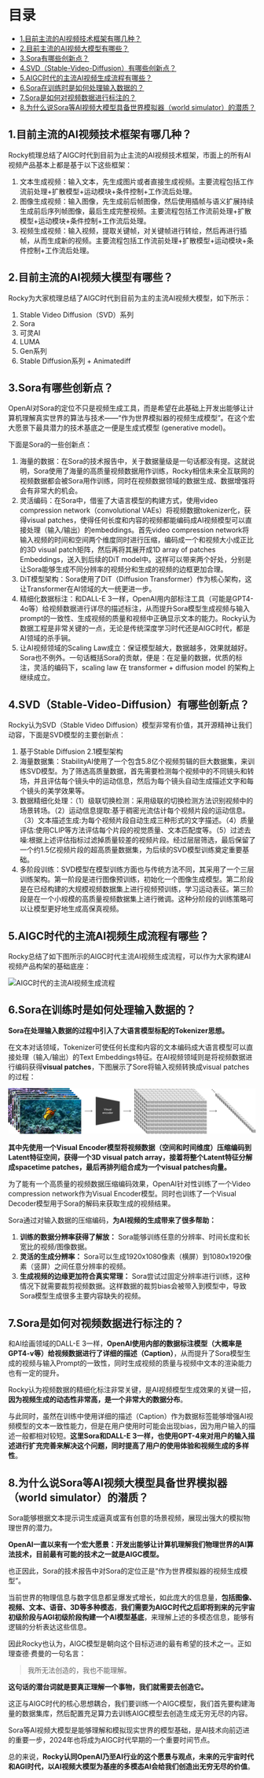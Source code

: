 # 目录

- [1.目前主流的AI视频技术框架有哪几种？](#1.目前主流的AI视频技术框架有哪几种？)
- [2.目前主流的AI视频大模型有哪些？](#2.目前主流的AI视频大模型有哪些？)
- [3.Sora有哪些创新点？](#3.Sora有哪些创新点？)
- [4.SVD（Stable-Video-Diffusion）有哪些创新点？](#4.SVD（Stable-Video-Diffusion）有哪些创新点？)
- [5.AIGC时代的主流AI视频生成流程有哪些？](#5.AIGC时代的主流AI视频生成流程有哪些？)
- [6.Sora在训练时是如何处理输入数据的？](#6.Sora在训练时是如何处理输入数据的？)
- [7.Sora是如何对视频数据进行标注的？](#7.Sora是如何对视频数据进行标注的？)
- [8.为什么说Sora等AI视频大模型具备世界模拟器（world simulator）的潜质？](#8.为什么说Sora等AI视频大模型具备世界模拟器（world-simulator）的潜质？)


<h2 id="1.目前主流的AI视频技术框架有哪几种？">1.目前主流的AI视频技术框架有哪几种？</h2>

Rocky梳理总结了AIGC时代到目前为止主流的AI视频技术框架，市面上的所有AI视频产品基本上都是基于以下这些框架：
1. 文本生成视频：输入文本，先生成图片或者直接生成视频。主要流程包括工作流前处理+扩散模型+运动模块+条件控制+工作流后处理。
2. 图像生成视频：输入图像，先生成前后帧图像，然后使用插帧与语义扩展持续生成前后序列帧图像，最后生成完整视频。主要流程包括工作流前处理+扩散模型+运动模块+条件控制+工作流后处理。
3. 视频生成视频：输入视频，提取关键帧，对关键帧进行转绘，然后再进行插帧，从而生成新的视频。主要流程包括工作流前处理+扩散模型+运动模块+条件控制+工作流后处理。


<h2 id="2.目前主流的AI视频大模型有哪些？">2.目前主流的AI视频大模型有哪些？</h2>

Rocky为大家梳理总结了AIGC时代到目前为主的主流AI视频大模型，如下所示：

1. Stable Video Diffusion（SVD）系列
2. Sora
3. 可灵AI
4. LUMA
5. Gen系列
6. Stable Diffusion系列 + Animatediff


<h2 id="3.Sora有哪些创新点？">3.Sora有哪些创新点？</h2>

OpenAI对Sora的定位不只是视频生成工具，而是希望在此基础上开发出能够让计算机理解真实世界的算法与技术——“作为世界模拟器的视频生成模型”。在这个宏大愿景下最具潜力的技术基底之一便是生成式模型 (generative model)。

下面是Sora的一些创新点：
1. 海量的数据：在Sora的技术报告中，关于数据量级是一句话都没有提。这就说明，Sora使用了海量的高质量视频数据用作训练，Rocky相信未来全互联网的视频数据都会被Sora用作训练，同时在视频数据领域的数据生成、数据增强将会有非常大的机会。
2. 灵活编码：在Sora中，借鉴了大语言模型的构建方式，使用video compression network（convolutional VAEs）将视频数据tokenizer化，获得visual patches，使得任何长度和内容的视频都能编码成AI视频模型可以直接处理（输入/输出）的embeddings。首先video compression network将输入视频的时间和空间两个维度同时进行压缩，编码成一个和视频大小成正比的3D visual patch矩阵，然后再将其展开成1D array of patches Embeddings，送入到后续的DiT model中。这样可以带来两个好处，分别是让Sora能够生成不同分辨率的视频分和生成的视频的边框更加合理。
3. DiT模型架构：Sora使用了DiT（Diffusion Transformer）作为核心架构，这让Transformer在AI领域的大一统更进一步。
4. 精细化数据标注：和DALL-E 3一样，OpenAI用内部标注工具（可能是GPT4-4o等）给视频数据进行详尽的描述标注，从而提升Sora模型生成视频与输入prompt的一致性、生成视频的质量和视频中正确显示文本的能力。Rocky认为数据工程是非常关键的一点，无论是传统深度学习时代还是AIGC时代，都是AI领域的杀手锏。
5. 让AI视频领域的Scaling Law成立：保证模型越大，数据越多，效果就越好。Sora也不例外。一句话概括Sora的贡献，便是：在足量的数据，优质的标注，灵活的编码下，scaling law 在 transformer + diffusion model 的架构上继续成立。


<h2 id="4.SVD（Stable-Video-Diffusion）有哪些创新点？">4.SVD（Stable-Video-Diffusion）有哪些创新点？</h2>

Rocky认为SVD（Stable Video Diffusion）模型非常有价值，其开源精神让我们动容，下面是SVD模型的主要创新点：
1. 基于Stable Diffusion 2.1模型架构
2. 海量数据集：StabilityAI使用了一个包含5.8亿个视频剪辑的巨大数据集，来训练SVD模型。为了筛选高质量数据，首先需要检测每个视频中的不同镜头和转场，并且评估每个镜头中的运动信息，然后为每个镜头自动生成描述文字和每个镜头的美学效果等。
3. 数据精细化处理：（1）级联切换检测：采用级联的切换检测方法识别视频中的场景转场。（2）运动信息提取:基于稠密光流估计每个视频片段的运动信息。（3）文本描述生成:为每个视频片段自动生成三种形式的文字描述。（4）质量评估:使用CLIP等方法评估每个片段的视觉质量、文本匹配度等。（5）过滤去噪:根据上述评估指标过滤掉质量较差的视频片段。经过层层筛选，最后保留了一个约1.5亿视频片段的超高质量数据集，为后续的SVD模型训练奠定重要基础。
4. 多阶段训练：SVD模型在模型训练方面也与传统方法不同，其采用了一个三层训练架构。第一阶段是进行图像预训练，初始化一个图像生成模型。第二阶段是在已经构建的大规模视频数据集上进行视频预训练，学习运动表征。第三阶段是在一个小规模的高质量视频数据集上进行微调。这种分阶段的训练策略可以让模型更好地生成高保真视频。


<h2 id="5.AIGC时代的主流AI视频生成流程有哪些？">5.AIGC时代的主流AI视频生成流程有哪些？</h2>

Rocky总结了如下图所示的AIGC时代主流AI视频生成流程，可以作为大家构建AI视频产品构架的基础底座：

![AIGC时代的主流AI视频生成流程](./imgs/AIGC时代的主流AI视频生成流程.jpg)


<h2 id="6.Sora在训练时是如何处理输入数据的？">6.Sora在训练时是如何处理输入数据的？</h2>

**Sora在处理输入数据的过程中引入了大语言模型标配的Tokenizer思想。**

在文本对话领域，Tokenizer可使任何长度和内容的文本编码成大语言模型可以直接处理（输入/输出）的Text Embeddings特征。在AI视频领域则是将视频数据进行编码获得**visual patches**，下图展示了Sore将输入视频转换成visual patches的过程：

![Sora对输入的视频数据进行编码](./imgs/Sora对输入的视频数据进行编码.png)

**其中先使用一个Visual Encoder模型将视频数据（空间和时间维度）压缩编码到Latent特征空间，获得一个3D visual patch array，接着将整个Latent特征分解成spacetime patches，最后再排列组合成为一个visual patches向量。**

为了能有一个高质量的视频数据压缩编码效果，OpenAI针对性训练了一个Video compression network作为Visual Encoder模型。同时也训练了一个Visual Decoder模型用于Sora的解码来获取生成的视频结果。

Sora通过对输入数据的压缩编码，**为AI视频的生成带来了很多帮助：**

1. **训练的数据分辨率获得了解放：** Sora能够训练任意的分辨率、时间长度和长宽比的视频/图像数据。
2. **灵活的生成分辨率：** Sora可以生成1920x1080像素（横屏）到1080x1920像素（竖屏）之间任意分辨率的视频。
3. **生成视频的边缘更加符合真实常理：** Sora尝试过固定分辨率进行训练，这种情况下就需要裁剪视频数据。这样数据的裁剪bias会被带入到模型中，导致Sora模型生成很多主要内容缺失的视频。


<h2 id="7.Sora是如何对视频数据进行标注的？">7.Sora是如何对视频数据进行标注的？</h2>

和AI绘画领域的DALL-E 3一样，**OpenAI使用内部的数据标注模型（大概率是GPT4-v等）给视频数据进行了详细的描述（Caption）**，从而提升了Sora模型生成的视频与输入Prompt的一致性，同时生成视频的质量与视频中文本的渲染能力也有一定的提升。

Rocky认为视频数据的精细化标注非常关键，是AI视频模型生成效果的关键一招，**因为视频生成的动态性非常高，是一个非常大的数据分布**。

与此同时，虽然在训练中使用详细的描述（Caption）作为数据标签能够增强AI视频模型的文本一致性能力，但是在用户使用时可能会出现bias，因为用户输入的描述一般都相对较短。**这里Sora和DALL-E 3一样，也使用GPT-4来对用户的输入描述进行扩充完善来解决这个问题，同时提高了用户的使用体验和视频生成的多样性**。


<h2 id="8.为什么说Sora等AI视频大模型具备世界模拟器（world-simulator）的潜质？">8.为什么说Sora等AI视频大模型具备世界模拟器（world simulator）的潜质？</h2>

Sora能够根据文本提示词生成逼真或富有创意的场景视频，展现出强大的模拟物理世界的潜力。

**OpenAI一直以来有一个宏大愿景：开发出能够让计算机理解我们物理世界的AI算法技术，目前最有可能的技术之一就是AIGC模型。**

也正因此，Sora的技术报告中对Sora的定位正是“作为世界模拟器的视频生成模型”。

当前世界的物理信息与数字信息都呈爆发式增长，如此庞大的信息量，**包括图像、视频、文本、语音、3D等多种模态**，**我们需要为AIGC时代之后即将到来的元宇宙初级阶段与AGI初级阶段构建一个AI模型基底**，来理解上述的多模态信息，能够有逻辑的分析表达这些信息。

因此Rocky也认为，AIGC模型是朝向这个目标迈进的最有希望的技术之一。正如理查德·费曼的一句名言：

> 我所无法创造的，我也不能理解。

**这句话的潜台词就是要真正理解一个事物，我们就需要去创造它。**

这正与AIGC时代的核心思想耦合，我们要训练一个AIGC模型，我们首先要构建海量的数据集库，然后配置充足算力去训练AIGC模型去创造生成无穷无尽的内容。

Sora等AI视频大模型是能够理解和模拟现实世界的模型基础，是AI技术向前迈进的重要一步，2024年也将成为AIGC时代早期的一个重要时间节点。

总的来说，**Rocky认同OpenAI乃至AI行业的这个愿景与观点，未来的元宇宙时代和AGI时代，以AI视频大模型为基座的多模态AI会给我们创造出无穷无尽的价值**。
